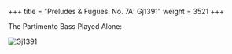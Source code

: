 +++
title = "Preludes & Fugues: No. 7A: Gj1391"
weight = 3521
+++

The Partimento Bass Played Alone:

![Gj1391](/img/17FenBk5.jpg)
